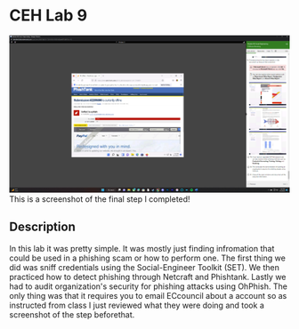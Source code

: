 <h1>CEH Lab 9</h1>


![Image Alt](https://github.com/DannyRRios/CEH-Lab-9/blob/bd58abfc2b7407bad49d74ae9f48c1c503d24709/Lab9-1.png)
This is a screenshot of the final step I completed! 

<h2>Description</h2>
In this lab it was pretty simple. It was mostly just finding infromation that could be used in a phishing scam or how to perform one. The first thing we did was sniff credentials using the Social-Engineer Toolkit (SET). We then practiced how to detect phishing through Netcraft and Phishtank. Lastly we had to audit organization's security for phishing attacks using OhPhish. The only  thing was that it requires you to email ECcouncil about a account so as instructed from class I just reviewed what they were doing and took a screenshot of the step beforethat.
<br />

